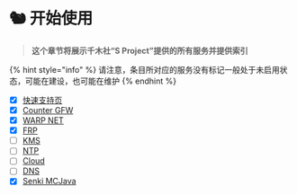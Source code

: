 # 🐿 开始使用

> **这个章节将展示千木社“S Project”提供的所有服务并提供索引**

{% hint style="info" %}
请注意，条目所对应的服务没有标记一般处于未启用状态，可能在建设，也可能在维护
{% endhint %}

* [x] [快速支持页](kuai-su-zhi-chi-ye.md)
* [x] [Counter GFW](counter-gfw.md)
* [x] [WARP NET](warp-net.md)
* [x] [FRP](frp.md)
* [ ] [KMS](kms.md)
* [ ] [NTP](ntp.md)
* [ ] [Cloud](cloud.md)
* [ ] [DNS](dns.md)
* [x] [Senki MCJava](senki-mcjava.md)
